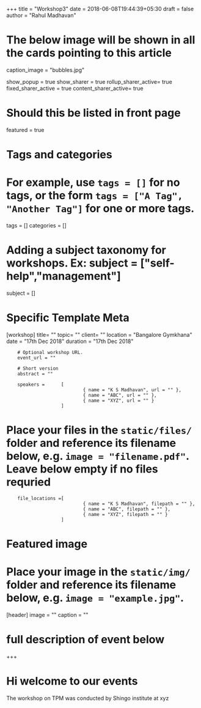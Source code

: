 +++
title = "Workshop3"
date = 2018-06-08T19:44:39+05:30
draft = false
author = "Rahul Madhavan"

# The below image will be shown in all the cards pointing to this article
caption_image = "bubbles.jpg"

show_popup = true
show_sharer = true
rollup_sharer_active= true
fixed_sharer_active = true
content_sharer_active= true

# Should this be listed in front page
featured = true

# Tags and categories
# For example, use `tags = []` for no tags, or the form `tags = ["A Tag", "Another Tag"]` for one or more tags.
tags = []
categories = []

# Adding a subject taxonomy for workshops. Ex: subject = ["self-help","management"]
subject = []

# Specific Template Meta
[workshop]
        title= ""
        topic= ""
        client= ""
        location = "Bangalore Gymkhana"
        date = "17th Dec 2018"
        duration = "17th Dec 2018"

        # Optional workshop URL.
        event_url = ""

        # Short version
        abstract = ""

        speakers =      [
                                { name = "K S Madhavan", url = "" },
                                { name = "ABC", url = "" },
                                { name = "XYZ", url = "" }
                        ]

# Place your files in the `static/files/` folder and reference its filename below, e.g. `image = "filename.pdf"`. Leave below empty if no files requried
        file_locations =[
                                { name = "K S Madhavan", filepath = "" },
                                { name = "ABC", filepath = "" },
                                { name = "XYZ", filepath = "" }
                        ]

# Featured image
# Place your image in the `static/img/` folder and reference its filename below, e.g. `image = "example.jpg"`.
[header]
        image = ""
        caption = ""

# full description of event below
+++

# Hi welcome to our events
The workshop on TPM was conducted by Shingo institute at xyz

